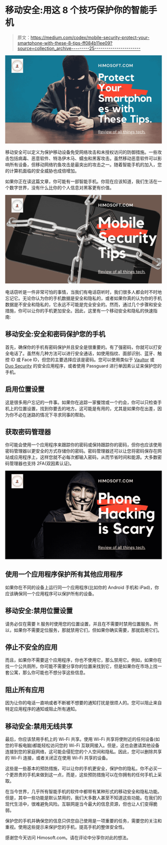 # 移动安全:用这 8 个技巧保护你的智能手机

> 原文：<https://medium.com/codex/mobile-security-protect-your-smartphone-with-these-8-tips-ff084b11ee09?source=collection_archive---------25----------------------->

![](img/f41a8772b03ce075f53b3b50013b7569.png)

移动安全可以定义为保护移动设备免受网络攻击和未授权访问的防御措施。一些攻击包括病毒、恶意软件、特洛伊木马、蠕虫和黑客攻击。虽然移动恶意软件可以影响所有设备，但移动网络钓鱼攻击是最突出的攻击之一。随着智能手机的加入，您的计算机面临的安全威胁也成倍增加。

如果你正在读这篇文章，你可能有一部智能手机。你现在应该知道，我们生活在一个数字世界，没有什么比你的个人信息对黑客更有价值。

![](img/e87ab222bc8af723935b2ccabd49ad41.png)

电话窃听是一件非常可怕的事情，当我们有电话窃听时，我们很多人都会时不时地忘记它。无论你认为你的手机数据是安全和隐私的，或者如果你真的认为你的手机数据是不安全和隐私的，它永远不可能是完全安全的。然而，通过几个步骤和安全措施，你可以让你的手机更加安全。因此，这里有一个移动安全和隐私的快速指南:

## 移动安全:安全和密码保护您的手机

首先，确保你的手机有密码保护并且安全是很重要的。有了强密码，你就可以打安全电话了。虽然有几种方法可以进行安全通话，如使用指纹、面部识别、蓝牙、触控 ID 或 Face ID，但您的主要选择应该是密码。您可以使用类似于 [Vaultor](https://play.google.com/store/apps/details?id=com.netqin.ps&hl=en&gl=US) 或 [Duo Security](https://play.google.com/store/apps/details?id=com.duosecurity.duomobile&hl=en) 的安全应用程序，或者使用 Passguard 进行单因素认证来保护您的手机。

## 启用位置设置

这是很多用户忘记的一件事。如果你在追踪一家餐馆或一个约会，你可以只检查手机上的位置设置，找到你要去的地方。这可能是有用的，尤其是如果你在出差，因为你不必在迷路的情况下寻求同事的帮助。

## 获取密码管理器

你可能会使用一个应用程序来跟踪你的密码或保持跟踪你的密码，但你也应该使用密码管理器以更安全的方式存储你的密码。密码管理器还可以让您将密码保存在网站或应用程序上，这样您就不必每次都输入密码，从而节省时间和能源。大多数密码管理器也支持 2FA(双因素认证)。

![](img/5f98329f9fcfd53d0b3dd7891ddc1e10.png)

## 使用一个应用程序保护所有其他应用程序

如果你在不同的设备上运行同一个应用程序(比如你的 Android 手机和 iPad)，你应该确保同一个应用程序可以保护所有的设备。

## 移动安全:禁用位置设置

请务必仅在需要 It 服务时使用您的位置设置，并且在不需要时禁用位置服务。所以，如果你不需要定位服务，那就禁用它们，但如果你确实需要，那就启用它们。

## 停止不安全的应用

而且，如果你不需要这个应用程序，你也不使用它，那么禁用它。例如，如果你在找一个公共厕所，你可能不需要分享你的位置来找到它，但是如果你在市场上找一套公寓，那么你可能也不想分享这些信息。

## 阻止所有应用

因为让你的电话一直响或者不断被不想要的通知打扰是很烦人的。您可以阻止来自特定应用程序的通知或阻止所有通知。

## 移动安全:禁用无线共享

最后，你应该禁用手机上的 Wi-Fi 共享。使用 Wi-Fi 共享将使附近的任何设备(如您的平板电脑)都能轻松访问您的 Wi-Fi 互联网接入。但是，这也会邀请其他设备连接到您的家庭网络，这可能会侵犯您的个人空间和隐私。因此，您可以删除共享的 Wi-Fi 连接，或者关闭正在使用 Wi-Fi 共享的设备。

这些是一些基本的预防措施，可以让你的手机更安全，保护你的隐私，你不必买一个更昂贵的手机来做到这一点，而是，这些预防措施可以在你拥有的任何手机上采取。

在当今世界，几乎所有智能手机的软件中都带有某种形式的移动安全和隐私功能。但是，其中一些功能是默认禁用的，我们大多数人甚至不知道这些功能。在我们的现代生活中，很难避免风险。互联网是当今最大的信息资源，但也让人们变得脆弱。

保护您的手机并确保您的信息只供您自己使用是一项重要的任务，需要您的关注和重视。使用这些提示来保护您的手机，提高手机的整体安全性。

感谢您今天访问 Himosoft.com。请在评论中分享你对此的想法。